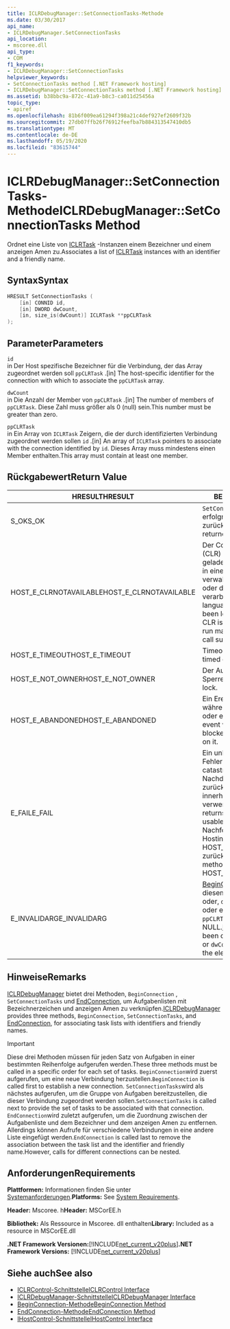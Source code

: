 ```yaml
---
title: ICLRDebugManager::SetConnectionTasks-Methode
ms.date: 03/30/2017
api_name:
- ICLRDebugManager.SetConnectionTasks
api_location:
- mscoree.dll
api_type:
- COM
f1_keywords:
- ICLRDebugManager::SetConnectionTasks
helpviewer_keywords:
- SetConnectionTasks method [.NET Framework hosting]
- ICLRDebugManager::SetConnectionTasks method [.NET Framework hosting]
ms.assetid: b38bbc9a-872c-41a9-b8c3-ca011d25456a
topic_type:
- apiref
ms.openlocfilehash: 81b6f009ea61294f398a21c4def927ef2609f32b
ms.sourcegitcommit: 27db07ffb26f76912feefba7b884313547410db5
ms.translationtype: MT
ms.contentlocale: de-DE
ms.lasthandoff: 05/19/2020
ms.locfileid: "83615744"
---
```

# <a name="iclrdebugmanagersetconnectiontasks-method"></a><span data-ttu-id="8906b-102">ICLRDebugManager::SetConnectionTasks-Methode</span><span class="sxs-lookup"><span data-stu-id="8906b-102">ICLRDebugManager::SetConnectionTasks Method</span></span>
<span data-ttu-id="8906b-103">Ordnet eine Liste von [ICLRTask](iclrtask-interface.md) -Instanzen einem Bezeichner und einem anzeigen Amen zu.</span><span class="sxs-lookup"><span data-stu-id="8906b-103">Associates a list of [ICLRTask](iclrtask-interface.md) instances with an identifier and a friendly name.</span></span>  
  
## <a name="syntax"></a><span data-ttu-id="8906b-104">Syntax</span><span class="sxs-lookup"><span data-stu-id="8906b-104">Syntax</span></span>  
  
```cpp  
HRESULT SetConnectionTasks (  
    [in] CONNID id,  
    [in] DWORD dwCount,  
    [in, size_is(dwCount)] ICLRTask **ppCLRTask  
);  
```  
  
## <a name="parameters"></a><span data-ttu-id="8906b-105">Parameter</span><span class="sxs-lookup"><span data-stu-id="8906b-105">Parameters</span></span>  
 `id`  
 <span data-ttu-id="8906b-106">in Der Host spezifische Bezeichner für die Verbindung, der das Array zugeordnet werden soll `ppCLRTask` .</span><span class="sxs-lookup"><span data-stu-id="8906b-106">[in] The host-specific identifier for the connection with which to associate the `ppCLRTask` array.</span></span>  
  
 `dwCount`  
 <span data-ttu-id="8906b-107">in Die Anzahl der Member von `ppCLRTask` .</span><span class="sxs-lookup"><span data-stu-id="8906b-107">[in] The number of members of `ppCLRTask`.</span></span> <span data-ttu-id="8906b-108">Diese Zahl muss größer als 0 (null) sein.</span><span class="sxs-lookup"><span data-stu-id="8906b-108">This number must be greater than zero.</span></span>  
  
 `ppCLRTask`  
 <span data-ttu-id="8906b-109">in Ein Array von `ICLRTask` Zeigern, die der durch identifizierten Verbindung zugeordnet werden sollen `id` .</span><span class="sxs-lookup"><span data-stu-id="8906b-109">[in] An array of `ICLRTask` pointers to associate with the connection identified by `id`.</span></span> <span data-ttu-id="8906b-110">Dieses Array muss mindestens einen Member enthalten.</span><span class="sxs-lookup"><span data-stu-id="8906b-110">This array must contain at least one member.</span></span>  
  
## <a name="return-value"></a><span data-ttu-id="8906b-111">Rückgabewert</span><span class="sxs-lookup"><span data-stu-id="8906b-111">Return Value</span></span>  
  
|<span data-ttu-id="8906b-112">HRESULT</span><span class="sxs-lookup"><span data-stu-id="8906b-112">HRESULT</span></span>|<span data-ttu-id="8906b-113">BESCHREIBUNG</span><span class="sxs-lookup"><span data-stu-id="8906b-113">Description</span></span>|  
|-------------|-----------------|  
|<span data-ttu-id="8906b-114">S_OK</span><span class="sxs-lookup"><span data-stu-id="8906b-114">S_OK</span></span>|<span data-ttu-id="8906b-115">`SetConnectionTasks`wurde erfolgreich zurückgegeben.</span><span class="sxs-lookup"><span data-stu-id="8906b-115">`SetConnectionTasks` returned successfully.</span></span>|  
|<span data-ttu-id="8906b-116">HOST_E_CLRNOTAVAILABLE</span><span class="sxs-lookup"><span data-stu-id="8906b-116">HOST_E_CLRNOTAVAILABLE</span></span>|<span data-ttu-id="8906b-117">Der Common Language Runtime (CLR) wurde nicht in einen Prozess geladen, oder die CLR befindet sich in einem Zustand, in dem Sie verwalteten Code nicht ausführen oder den-Befehl nicht erfolgreich verarbeiten kann.</span><span class="sxs-lookup"><span data-stu-id="8906b-117">The common language runtime (CLR) has not been loaded into a process, or the CLR is in a state in which it cannot run managed code or process the call successfully.</span></span>|  
|<span data-ttu-id="8906b-118">HOST_E_TIMEOUT</span><span class="sxs-lookup"><span data-stu-id="8906b-118">HOST_E_TIMEOUT</span></span>|<span data-ttu-id="8906b-119">Timeout des Aufrufes.</span><span class="sxs-lookup"><span data-stu-id="8906b-119">The call timed out.</span></span>|  
|<span data-ttu-id="8906b-120">HOST_E_NOT_OWNER</span><span class="sxs-lookup"><span data-stu-id="8906b-120">HOST_E_NOT_OWNER</span></span>|<span data-ttu-id="8906b-121">Der Aufrufer ist nicht Besitzer der Sperre.</span><span class="sxs-lookup"><span data-stu-id="8906b-121">The caller does not own the lock.</span></span>|  
|<span data-ttu-id="8906b-122">HOST_E_ABANDONED</span><span class="sxs-lookup"><span data-stu-id="8906b-122">HOST_E_ABANDONED</span></span>|<span data-ttu-id="8906b-123">Ein Ereignis wurde abgebrochen, während ein blockierter Thread oder eine Fiber darauf wartete.</span><span class="sxs-lookup"><span data-stu-id="8906b-123">An event was canceled while a blocked thread or fiber was waiting on it.</span></span>|  
|<span data-ttu-id="8906b-124">E_FAIL</span><span class="sxs-lookup"><span data-stu-id="8906b-124">E_FAIL</span></span>|<span data-ttu-id="8906b-125">Ein unbekannter schwerwiegender Fehler ist aufgetreten.</span><span class="sxs-lookup"><span data-stu-id="8906b-125">An unknown catastrophic failure occurred.</span></span> <span data-ttu-id="8906b-126">Nachdem eine Methode E_FAIL zurückgegeben hat, kann die CLR innerhalb des Prozesses nicht mehr verwendet werden.</span><span class="sxs-lookup"><span data-stu-id="8906b-126">After a method returns E_FAIL, the CLR is no longer usable within the process.</span></span> <span data-ttu-id="8906b-127">Nachfolgende Aufrufe von Hostingmethoden geben HOST_E_CLRNOTAVAILABLE zurück.</span><span class="sxs-lookup"><span data-stu-id="8906b-127">Subsequent calls to hosting methods return HOST_E_CLRNOTAVAILABLE.</span></span>|  
|<span data-ttu-id="8906b-128">E_INVALIDARG</span><span class="sxs-lookup"><span data-stu-id="8906b-128">E_INVALIDARG</span></span>|<span data-ttu-id="8906b-129">[BeginConnection](iclrdebugmanager-beginconnection-method.md) wurde nicht mit diesem Wert von aufgerufen `id` , oder, `dwCount` oder `id` ist 0 (null), oder eines der Elemente von `ppCLRTask` ist NULL.</span><span class="sxs-lookup"><span data-stu-id="8906b-129">[BeginConnection](iclrdebugmanager-beginconnection-method.md) has not been called using this value of `id`, or `dwCount` or `id` is zero, or one of the elements of `ppCLRTask` is null.</span></span>|  
  
## <a name="remarks"></a><span data-ttu-id="8906b-130">Hinweise</span><span class="sxs-lookup"><span data-stu-id="8906b-130">Remarks</span></span>  
 <span data-ttu-id="8906b-131">[ICLRDebugManager](../../../../docs/framework/unmanaged-api/hosting/iclrdebugmanager-interface.md) bietet drei Methoden, `BeginConnection` , `SetConnectionTasks` und [EndConnection](iclrdebugmanager-endconnection-method.md), um Aufgabenlisten mit Bezeichnerzeichen und anzeigen Amen zu verknüpfen.</span><span class="sxs-lookup"><span data-stu-id="8906b-131">[ICLRDebugManager](../../../../docs/framework/unmanaged-api/hosting/iclrdebugmanager-interface.md) provides three methods, `BeginConnection`, `SetConnectionTasks`, and [EndConnection](iclrdebugmanager-endconnection-method.md), for associating task lists with identifiers and friendly names.</span></span>  
  
> [!IMPORTANT]
> <span data-ttu-id="8906b-132">Diese drei Methoden müssen für jeden Satz von Aufgaben in einer bestimmten Reihenfolge aufgerufen werden.</span><span class="sxs-lookup"><span data-stu-id="8906b-132">These three methods must be called in a specific order for each set of tasks.</span></span> <span data-ttu-id="8906b-133">`BeginConnection`wird zuerst aufgerufen, um eine neue Verbindung herzustellen.</span><span class="sxs-lookup"><span data-stu-id="8906b-133">`BeginConnection` is called first to establish a new connection.</span></span> <span data-ttu-id="8906b-134">`SetConnectionTasks`wird als nächstes aufgerufen, um die Gruppe von Aufgaben bereitzustellen, die dieser Verbindung zugeordnet werden sollen.</span><span class="sxs-lookup"><span data-stu-id="8906b-134">`SetConnectionTasks` is called next to provide the set of tasks to be associated with that connection.</span></span> <span data-ttu-id="8906b-135">`EndConnection`wird zuletzt aufgerufen, um die Zuordnung zwischen der Aufgabenliste und dem Bezeichner und dem anzeigen Amen zu entfernen. Allerdings können Aufrufe für verschiedene Verbindungen in eine andere Liste eingefügt werden.</span><span class="sxs-lookup"><span data-stu-id="8906b-135">`EndConnection` is called last to remove the association between the task list and the identifier and friendly name.However, calls for different connections can be nested.</span></span>  
  
## <a name="requirements"></a><span data-ttu-id="8906b-136">Anforderungen</span><span class="sxs-lookup"><span data-stu-id="8906b-136">Requirements</span></span>  
 <span data-ttu-id="8906b-137">**Plattformen:** Informationen finden Sie unter [Systemanforderungen](../../get-started/system-requirements.md).</span><span class="sxs-lookup"><span data-stu-id="8906b-137">**Platforms:** See [System Requirements](../../get-started/system-requirements.md).</span></span>  
  
 <span data-ttu-id="8906b-138">**Header:** Mscoree. h</span><span class="sxs-lookup"><span data-stu-id="8906b-138">**Header:** MSCorEE.h</span></span>  
  
 <span data-ttu-id="8906b-139">**Bibliothek:** Als Ressource in Mscoree. dll enthalten</span><span class="sxs-lookup"><span data-stu-id="8906b-139">**Library:** Included as a resource in MSCorEE.dll</span></span>  
  
 <span data-ttu-id="8906b-140">**.NET Framework Versionen:**[!INCLUDE[net_current_v20plus](../../../../includes/net-current-v20plus-md.md)]</span><span class="sxs-lookup"><span data-stu-id="8906b-140">**.NET Framework Versions:** [!INCLUDE[net_current_v20plus](../../../../includes/net-current-v20plus-md.md)]</span></span>  
  
## <a name="see-also"></a><span data-ttu-id="8906b-141">Siehe auch</span><span class="sxs-lookup"><span data-stu-id="8906b-141">See also</span></span>

- [<span data-ttu-id="8906b-142">ICLRControl-Schnittstelle</span><span class="sxs-lookup"><span data-stu-id="8906b-142">ICLRControl Interface</span></span>](iclrcontrol-interface.md)
- [<span data-ttu-id="8906b-143">ICLRDebugManager-Schnittstelle</span><span class="sxs-lookup"><span data-stu-id="8906b-143">ICLRDebugManager Interface</span></span>](iclrdebugmanager-interface.md)
- [<span data-ttu-id="8906b-144">BeginConnection-Methode</span><span class="sxs-lookup"><span data-stu-id="8906b-144">BeginConnection Method</span></span>](iclrdebugmanager-beginconnection-method.md)
- [<span data-ttu-id="8906b-145">EndConnection-Methode</span><span class="sxs-lookup"><span data-stu-id="8906b-145">EndConnection Method</span></span>](iclrdebugmanager-endconnection-method.md)
- [<span data-ttu-id="8906b-146">IHostControl-Schnittstelle</span><span class="sxs-lookup"><span data-stu-id="8906b-146">IHostControl Interface</span></span>](ihostcontrol-interface.md)
